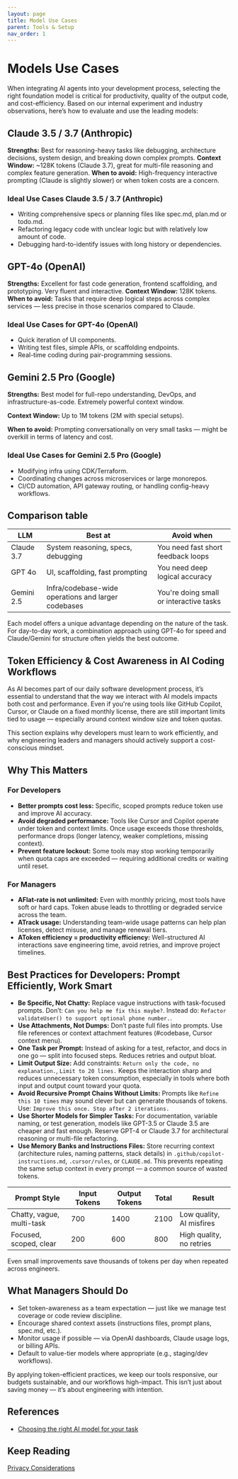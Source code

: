 ```yaml
---
layout: page
title: Model Use Cases
parent: Tools & Setup
nav_order: 1
---
```


# Models Use Cases

When integrating AI agents into your development process, selecting the right foundation model is critical for productivity, quality of the output code, and cost-efficiency. Based on our internal experiment and industry observations, here’s how to evaluate and use the leading models:

## Claude 3.5 / 3.7 (Anthropic)

**Strengths:** Best for reasoning-heavy tasks like debugging, architecture decisions, system design, and breaking down complex prompts.
**Context Window:** ~128K tokens (Claude 3.7), great for multi-file reasoning and complex feature generation.
**When to avoid:** High-frequency interactive prompting (Claude is slightly slower) or when token costs are a concern.

### Ideal Use Cases Claude 3.5 / 3.7 (Anthropic)

- Writing comprehensive specs or planning files like spec.md, plan.md or todo.md.
- Refactoring legacy code with unclear logic but with relatively low amount of code.
- Debugging hard-to-identify issues with long history or dependencies.

## GPT-4o (OpenAI)

**Strengths:** Excellent for fast code generation, frontend scaffolding, and prototyping. Very fluent and interactive.
**Context Window:** 128K tokens.
**When to avoid:** Tasks that require deep logical steps across complex services — less precise in those scenarios compared to Claude.

### Ideal Use Cases for GPT-4o (OpenAI)

- Quick iteration of UI components.
- Writing test files, simple APIs, or scaffolding endpoints.
- Real-time coding during pair-programming sessions.

## Gemini 2.5 Pro (Google)

**Strengths:** Best model for full-repo understanding, DevOps, and infrastructure-as-code. Extremely powerful context window.

**Context Window:** Up to 1M tokens (2M with special setups).

**When to avoid:** Prompting conversationally on very small tasks — might be overkill in terms of latency and cost.

### Ideal Use Cases for Gemini 2.5 Pro (Google)

- Modifying infra using CDK/Terraform.
- Coordinating changes across microservices or large monorepos.
- CI/CD automation, API gateway routing, or handling config-heavy workflows.

## Comparison table

| **LLM**    | **Best at**                                         | **Avoid when**                          |
| ---------- | --------------------------------------------------- | --------------------------------------- |
| Claude 3.7 | System reasoning, specs, debugging                  | You need fast short feedback loops      |
| GPT 4o     | UI, scaffolding, fast prompting                     | You need deep logical accuracy          |
| Gemini 2.5 | Infra/codebase-wide operations and larger codebases | You're doing small or interactive tasks |

Each model offers a unique advantage depending on the nature of the task. For day-to-day work, a combination approach using GPT-4o for speed and Claude/Gemini for structure often yields the best outcome.

## Token Efficiency & Cost Awareness in AI Coding Workflows

As AI becomes part of our daily software development process, it’s essential to understand that the way we interact with AI models impacts both cost and performance. Even if you're using tools like GitHub Copilot, Cursor, or Claude on a fixed monthly license, there are still important limits tied to usage — especially around context window size and token quotas.

This section explains why developers must learn to work efficiently, and why engineering leaders and managers should actively support a cost-conscious mindset.

## Why This Matters

### For Developers

- **Better prompts cost less:** Specific, scoped prompts reduce token use and improve AI accuracy.
- **Avoid degraded performance:** Tools like Cursor and Copilot operate under token and context limits. Once usage exceeds those thresholds, performance drops (longer latency, weaker completions, missing context).
- **Prevent feature lockout:** Some tools may stop working temporarily when quota caps are exceeded — requiring additional credits or waiting until reset.

### For Managers

- **AFlat-rate is not unlimited:** Even with monthly pricing, most tools have soft or hard caps. Token abuse leads to throttling or degraded service across the team.
- **ATrack usage:** Understanding team-wide usage patterns can help plan licenses, detect misuse, and manage renewal tiers.
- **AToken efficiency = productivity efficiency:** Well-structured AI interactions save engineering time, avoid retries, and improve project timelines.

## Best Practices for Developers: Prompt Efficiently, Work Smart

- **Be Specific, Not Chatty:** Replace vague instructions with task-focused prompts. Don’t: `Can you help me fix this maybe?`. Instead do: `Refactor validateUser() to support optional phone number.`.
- **Use Attachments, Not Dumps:** Don’t paste full files into prompts. Use file references or context attachment features (#codebase, Cursor context menu).
- **One Task per Prompt:** Instead of asking for a test, refactor, and docs in one go — split into focused steps. Reduces retries and output bloat.
- **Limit Output Size:** Add constraints: `Return only the code, no explanation.`, `Limit to 20 lines.` Keeps the interaction sharp and reduces unnecessary token consumption, especially in tools where both input and output count toward your quota.
- **Avoid Recursive Prompt Chains Without Limits:** Prompts like `Refine this 10 times` may sound clever but can generate thousands of tokens. Use: `Improve this once. Stop after 2 iterations.`
- **Use Shorter Models for Simpler Tasks:** For documentation, variable naming, or test generation, models like GPT-3.5 or Claude 3.5 are cheaper and fast enough.
  Reserve GPT-4 or Claude 3.7 for architectural reasoning or multi-file refactoring.
- **Use Memory Banks and Instructions Files:** Store recurring context (architecture rules, naming patterns, stack details) in `.github/copilot-instructions.md`, `.cursor/rules`, or `CLAUDE.md`. This prevents repeating the same setup context in every prompt — a common source of wasted tokens.

| **Prompt Style**          | **Input Tokens** | **Output Tokens** | **Total** | **Result**               |
| ------------------------- | ---------------- | ----------------- | --------- | ------------------------ |
| Chatty, vague, multi-task | 700              | 1400              | 2100      | Low quality, AI misfires |
| Focused, scoped, clear    | 200              | 600               | 800       | High quality, no retries |

Even small improvements save thousands of tokens per day when repeated across engineers.

## What Managers Should Do

- Set token-awareness as a team expectation — just like we manage test coverage or code review discipline.
- Encourage shared context assets (instructions files, prompt plans, spec.md, etc.).
- Monitor usage if possible — via OpenAI dashboards, Claude usage logs, or billing APIs.
- Default to value-tier models where appropriate (e.g., staging/dev workflows).

By applying token-efficient practices, we keep our tools responsive, our budgets sustainable, and our workflows high-impact. This isn’t just about saving money — it’s about engineering with intention.

## References

- [Choosing the right AI model for your task](https://docs.github.com/en/copilot/using-github-copilot/ai-models/choosing-the-right-ai-model-for-your-task)

## Keep Reading

[Privacy Considerations](./PRIVACY.md)
